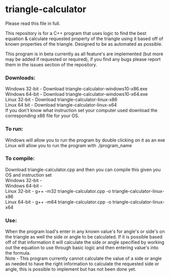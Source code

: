# triangle-calculator

Please read this file in full.

This repository is for a C++ program that uses logic to find the best equation & calculate requested property of the triangle using it based off of known properties of the triangle. Designed to be as automated as possible.

This program is in beta currently as all feature's are implemented (but more may be added if requested or required), if you find any bugs please report them in the issues section of the repository.  

### Downloads:  
Windows 32-bit - Download triangle-calculator-windows10-x86.exe  
Windows 64-bit - Download triangle-calculator-windows10-x64.exe  
Linux 32-bit - Download triangle-calculator-linux-x86  
Linux 64 bit - Download triangle-calculator-linux-x64  
If you don't know what instruction set your computer used download the corresponding x86 file for your OS.

### To run:  
Windows will allow you to run the program by double clicking on it as an exe  
Linux will allow you to run the program with ./program_name  

### To compile:  
Download triangle-calculator.cpp and then you can compile this given you OS and instruction set  
Windows 32-bit -  
Windows 64-bit -  
Linux 32-bit - g++ -m32 triangle-calculator.cpp -o triangle-calculator-linux-x86  
Linux 64-bit - g++ -m64 triangle-calculator.cpp -o triangle-calculator-linux-x64  

### Use:  
When the program load's enter in any known value's for angle's or side's on the triangle as well the side or angle to be calculated. If it is possible based off of that information it will calculate the side or angle specified by working out the equation to use through basic logic and then entering value's into the formula.  
Note - This program currently cannot calculate the value of a side or angle as needed to have the right information to calculate the requested side or angle, this is possible to implement but has not been done yet.
